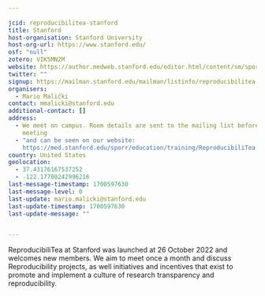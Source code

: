 ```yaml
---
    
jcid: reproducibilitea-stanford
title: Stanford
host-organisation: Stanford University
host-org-url: https://www.stanford.edu/
osf: "null"
zotero: VIK5MN2M
website: https://author.medweb.stanford.edu/editor.html/content/sm/sporr/education/training/ReproducibiliTea.html
twitter: ""
signup: https://mailman.stanford.edu/mailman/listinfo/reproducibilitea
organisers:
  - Mario Malički
contact: mmalicki@stanford.edu
additional-contact: []
address:
  - We meet on campus. Room details are sent to the mailing list before each
    meeting
  - "and can be seen on our website:
    https://med.stanford.edu/sporr/education/training/ReproducibiliTea.html"
country: United States
geolocation:
  - 37.43176167537252
  - -122.17700242996216
last-message-timestamp: 1700597630
last-message-level: 0
last-update: mario.malicki@stanford.edu
last-update-timestamp: 1700597630
last-update-message: ""


---
```


ReproducibiliTea at Stanford was launched at 26 October 2022 and welcomes new members.
We aim to meet once a month and discuss Reproducibility projects, as well initiatives and incentives that exist to promote and implement a culture of research transparency and reproducibility.
